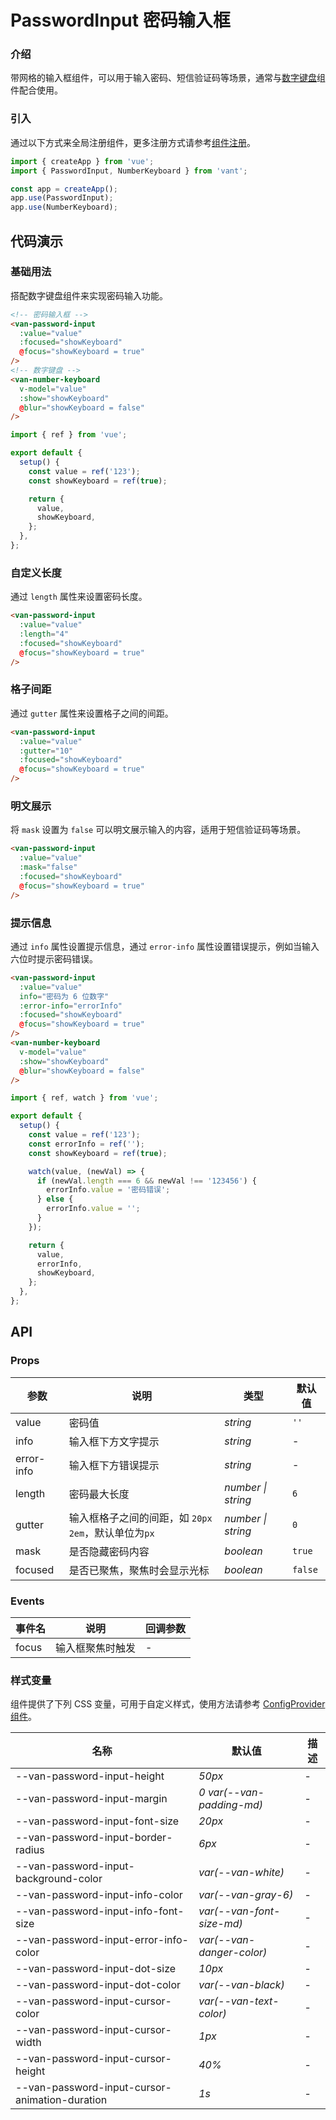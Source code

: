 # PasswordInput 密码输入框

### 介绍

带网格的输入框组件，可以用于输入密码、短信验证码等场景，通常与[数字键盘](#/zh-CN/number-keyboard)组件配合使用。

### 引入

通过以下方式来全局注册组件，更多注册方式请参考[组件注册](#/zh-CN/advanced-usage#zu-jian-zhu-ce)。

```js
import { createApp } from 'vue';
import { PasswordInput, NumberKeyboard } from 'vant';

const app = createApp();
app.use(PasswordInput);
app.use(NumberKeyboard);
```

## 代码演示

### 基础用法

搭配数字键盘组件来实现密码输入功能。

```html
<!-- 密码输入框 -->
<van-password-input
  :value="value"
  :focused="showKeyboard"
  @focus="showKeyboard = true"
/>
<!-- 数字键盘 -->
<van-number-keyboard
  v-model="value"
  :show="showKeyboard"
  @blur="showKeyboard = false"
/>
```

```js
import { ref } from 'vue';

export default {
  setup() {
    const value = ref('123');
    const showKeyboard = ref(true);

    return {
      value,
      showKeyboard,
    };
  },
};
```

### 自定义长度

通过 `length` 属性来设置密码长度。

```html
<van-password-input
  :value="value"
  :length="4"
  :focused="showKeyboard"
  @focus="showKeyboard = true"
/>
```

### 格子间距

通过 `gutter` 属性来设置格子之间的间距。

```html
<van-password-input
  :value="value"
  :gutter="10"
  :focused="showKeyboard"
  @focus="showKeyboard = true"
/>
```

### 明文展示

将 `mask` 设置为 `false` 可以明文展示输入的内容，适用于短信验证码等场景。

```html
<van-password-input
  :value="value"
  :mask="false"
  :focused="showKeyboard"
  @focus="showKeyboard = true"
/>
```

### 提示信息

通过 `info` 属性设置提示信息，通过 `error-info` 属性设置错误提示，例如当输入六位时提示密码错误。

```html
<van-password-input
  :value="value"
  info="密码为 6 位数字"
  :error-info="errorInfo"
  :focused="showKeyboard"
  @focus="showKeyboard = true"
/>
<van-number-keyboard
  v-model="value"
  :show="showKeyboard"
  @blur="showKeyboard = false"
/>
```

```js
import { ref, watch } from 'vue';

export default {
  setup() {
    const value = ref('123');
    const errorInfo = ref('');
    const showKeyboard = ref(true);

    watch(value, (newVal) => {
      if (newVal.length === 6 && newVal !== '123456') {
        errorInfo.value = '密码错误';
      } else {
        errorInfo.value = '';
      }
    });

    return {
      value,
      errorInfo,
      showKeyboard,
    };
  },
};
```

## API

### Props

| 参数 | 说明 | 类型 | 默认值 |
| --- | --- | --- | --- |
| value | 密码值 | _string_ | `''` |
| info | 输入框下方文字提示 | _string_ | - |
| error-info | 输入框下方错误提示 | _string_ | - |
| length | 密码最大长度 | _number \| string_ | `6` |
| gutter | 输入框格子之间的间距，如 `20px` `2em`，默认单位为`px` | _number \| string_ | `0` |
| mask | 是否隐藏密码内容 | _boolean_ | `true` |
| focused | 是否已聚焦，聚焦时会显示光标 | _boolean_ | `false` |

### Events

| 事件名 | 说明             | 回调参数 |
| ------ | ---------------- | -------- |
| focus  | 输入框聚焦时触发 | -        |

### 样式变量

组件提供了下列 CSS 变量，可用于自定义样式，使用方法请参考 [ConfigProvider 组件](#/zh-CN/config-provider)。

| 名称 | 默认值 | 描述 |
| --- | --- | --- |
| --van-password-input-height | _50px_ | - |
| --van-password-input-margin | _0 var(--van-padding-md)_ | - |
| --van-password-input-font-size | _20px_ | - |
| --van-password-input-border-radius | _6px_ | - |
| --van-password-input-background-color | _var(--van-white)_ | - |
| --van-password-input-info-color | _var(--van-gray-6)_ | - |
| --van-password-input-info-font-size | _var(--van-font-size-md)_ | - |
| --van-password-input-error-info-color | _var(--van-danger-color)_ | - |
| --van-password-input-dot-size | _10px_ | - |
| --van-password-input-dot-color | _var(--van-black)_ | - |
| --van-password-input-cursor-color | _var(--van-text-color)_ | - |
| --van-password-input-cursor-width | _1px_ | - |
| --van-password-input-cursor-height | _40%_ | - |
| --van-password-input-cursor-animation-duration | _1s_ | - |
